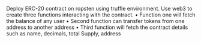 Deploy ERC-20 contract on ropsten using truffle environment.
Use web3 to create three functions interacting with the contract.
•	Function one will fetch the balance of any user
•	Second function can transfer tokens from one address to another address
•	Third function will fetch the contract details such as name, decimals, total Supply, address
